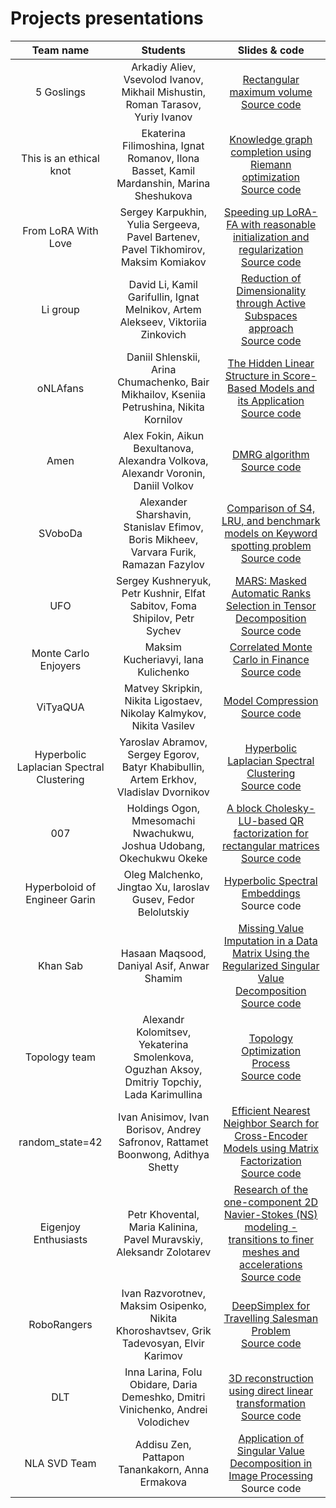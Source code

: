 # Projects presentations

| Team name   | Students | Slides & code |
| :-----------: | :-----------: | :-----------: |
| 5 Goslings |   Arkadiy Aliev, Vsevolod Ivanov, Mikhail Mishustin,  Roman Tarasov,  Yuriy Ivanov | [Rectangular maximum volume](./slides/5goslings.pdf) <br> [Source code](https://github.com/ArkadiyAliev/Rectangular-maximum-volume) |
| This is an ethical knot | Ekaterina Filimoshina, Ignat Romanov, Ilona Basset, Kamil Mardanshin, Marina Sheshukova | [Knowledge graph completion using Riemann optimization](./slides/ethical_knot.pdf) <br> [Source code](https://github.com/marina-shesha/NLA_project) |
| From LoRA With Love | Sergey Karpukhin, Yulia Sergeeva, Pavel Bartenev, Pavel Tikhomirov, Maksim Komiakov | [Speeding up LoRA-FA with reasonable initialization and regularization](./slides/FromLoRAWithLove.pdf) <br> [Source code](https://github.com/shredder67/svd-lorafa) |
| Li group | David Li, Kamil Garifullin, Ignat Melnikov, Artem Alekseev, Viktoriia Zinkovich | [Reduction of Dimensionality through Active Subspaces approach](./slides/LiGroup.pdf) <br> [Source code](https://github.com/David-cripto/RDAS) |
| oNLAfans | Daniil Shlenskii, Arina Chumachenko, Bair Mikhailov, Kseniia Petrushina, Nikita Kornilov | [The Hidden Linear Structure in Score-Based Models and its Application](./slides/oNLAfans.pdf) <br> [Source code](https://github.com/pkseniya/TheHiddenLinearStructureInScore-BasedModels) |
| Amen | Alex Fokin, Aikun Bexultanova, Alexandra Volkova, Alexandr Voronin, Daniil Volkov | [DMRG algorithm](./slides/Amen.pdf) <br> [Source code](https://github.com/Alex2034/dmrg) |
| SVoboDa | Alexander Sharshavin, Stanislav Efimov, Boris Mikheev, Varvara Furik, Ramazan Fazylov | [Comparison of S4, LRU, and benchmark models on Keyword spotting problem](./slides/SVoboDa.pdf) <br> [Source code](https://github.com/shallex/NLA_23_project) |
| UFO | Sergey Kushneryuk, Petr Kushnir, Elfat Sabitov, Foma Shipilov, Petr Sychev | [MARS: Masked Automatic Ranks Selection in Tensor Decomposition](./slides/UFO.pdf) <br> [Source code](https://github.com/xiyori/mars-reproducibility) |
| Monte Carlo Enjoyers | Maksim Kucheriavyi, Iana Kulichenko | [Correlated Monte Carlo in Finance](./slides/MonteCarloEnjoyers.pdf) <br> [Source code](https://github.com/yanochka11/Monte-Carlo) |
| ViTyaQUA | Matvey Skripkin, Nikita Ligostaev, Nikolay Kalmykov, Nikita Vasilev | [Model Compression](./slides/ViTyaQUA.pdf) <br> [Source code](https://github.com/barracuda049/VityaQUA/) |
| Hyperbolic Laplacian Spectral Clustering | Yaroslav Abramov, Sergey Egorov, Batyr Khabibullin, Artem Erkhov, Vladislav Dvornikov | [Hyperbolic Laplacian Spectral Clustering](./slides/HyperbolicLaplacianSpectralClustering.pdf) <br> [Source code](https://github.com/dvladick/spectral_clustering) |
| 007 | Holdings Ogon, Mmesomachi Nwachukwu, Joshua Udobang, Okechukwu Okeke | [A block Cholesky-LU-based QR factorization for rectangular matrices](./slides/007.pdf) <br> [Source code](https://github.com/MathsMarshall/NLA-Project-2023.-Team-007/) |
| Hyperboloid of Engineer Garin | Oleg Malchenko, Jingtao Xu, Iaroslav Gusev, Fedor Belolutskiy | [Hyperbolic Spectral Embeddings](./slides/HyperboloidofEngineerGarin.pdf) <br> Source code |
| Khan Sab | Hasaan Maqsood, Daniyal Asif, Anwar Shamim | [Missing Value Imputation in a Data Matrix Using the Regularized Singular Value Decomposition](./slides/KhanSab.pdf) <br> [Source code](https://github.com/Hasaanmaqsood/NLA-Skoltech_2023) |
| Topology team | Alexandr Kolomitsev, Yekaterina Smolenkova, Oguzhan Aksoy, Dmitriy Topchiy, Lada Karimullina | [Topology Optimization Process](./slides/topology_team.pdf) <br> [Source code](https://github.com/katerina2901/NLA_Topology_team) |
| random_state=42 |  Ivan Anisimov, Ivan Borisov, Andrey Safronov, Rattamet Boonwong, Adithya Shetty | [Efficient Nearest Neighbor Search for Cross-Encoder Models using Matrix Factorization](./slides/random_state42.pdf) <br> [Source code](https://github.com/justfollowthesun/ce-retrieval) |
| Eigenjoy Enthusiasts | Petr Khovental, Maria Kalinina, Pavel Muravskiy, Aleksandr Zolotarev | [Research of the one-component 2D Navier-Stokes (NS) modeling - transitions to finer meshes and accelerations](./slides/EigenjoyEnthusiasts.pdf) <br> [Source code](https://github.com/PavelMuravskii/NLA_project/) |
| RoboRangers | Ivan Razvorotnev, Maksim Osipenko, Nikita Khoroshavtsev, Grik Tadevosyan, Elvir Karimov | [DeepSimplex for Travelling Salesman Problem](./slides/RoboRangers.pdf) <br> [Source code](https://github.com/GrikTad/NLA_Final_Project) |
| DLT | Inna Larina, Folu Obidare, Daria Demeshko, Dmitri Vinichenko, Andrei Volodichev | [3D reconstruction using direct linear transformation](./slides/DLT.pdf) <br> [Source code](https://github.com/Alpgirl/DLT/) |
| NLA SVD Team | Addisu Zen, Pattapon Tanankakorn, Anna Ermakova | [Application of Singular Value Decomposition in Image Processing](./slides/NLA_SVD_team.pdf) <br> Source code |
